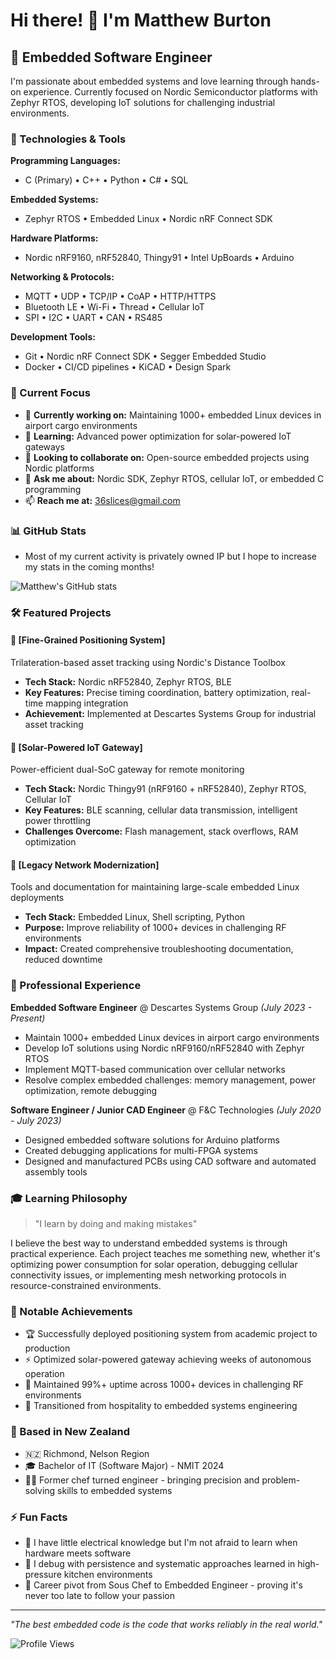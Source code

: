 # Hi there! 👋 I'm Matthew Burton

## 🚀 Embedded Software Engineer

I'm passionate about embedded systems and love learning through hands-on experience. Currently focused on Nordic Semiconductor platforms with Zephyr RTOS, developing IoT solutions for challenging industrial environments.

### 🔧 Technologies & Tools

**Programming Languages:**
- C (Primary) • C++ • Python • C# • SQL

**Embedded Systems:**
- Zephyr RTOS • Embedded Linux • Nordic nRF Connect SDK

**Hardware Platforms:**
- Nordic nRF9160, nRF52840, Thingy91 • Intel UpBoards • Arduino

**Networking & Protocols:**
- MQTT • UDP • TCP/IP • CoAP • HTTP/HTTPS
- Bluetooth LE • Wi-Fi • Thread • Cellular IoT
- SPI • I2C • UART • CAN • RS485

**Development Tools:**
- Git • Nordic nRF Connect SDK • Segger Embedded Studio
- Docker • CI/CD pipelines • KiCAD • Design Spark

### 🎯 Current Focus

- 🔭 **Currently working on:** Maintaining 1000+ embedded Linux devices in airport cargo environments
- 🌱 **Learning:** Advanced power optimization for solar-powered IoT gateways
- 🤝 **Looking to collaborate on:** Open-source embedded projects using Nordic platforms
- 💬 **Ask me about:** Nordic SDK, Zephyr RTOS, cellular IoT, or embedded C programming
- 📫 **Reach me at:** 36slices@gmail.com

### 📊 GitHub Stats
- Most of my current activity is privately owned IP but I hope to increase my stats in the coming months!

![Matthew's GitHub stats](https://github-readme-stats.vercel.app/api?username=mattburt36&show_icons=true&theme=dark)

### 🛠️ Featured Projects

#### 🔹 [Fine-Grained Positioning System]
Trilateration-based asset tracking using Nordic's Distance Toolbox
- **Tech Stack:** Nordic nRF52840, Zephyr RTOS, BLE
- **Key Features:** Precise timing coordination, battery optimization, real-time mapping integration
- **Achievement:** Implemented at Descartes Systems Group for industrial asset tracking

#### 🔹 [Solar-Powered IoT Gateway]
Power-efficient dual-SoC gateway for remote monitoring
- **Tech Stack:** Nordic Thingy91 (nRF9160 + nRF52840), Zephyr RTOS, Cellular IoT
- **Key Features:** BLE scanning, cellular data transmission, intelligent power throttling
- **Challenges Overcome:** Flash management, stack overflows, RAM optimization

#### 🔹 [Legacy Network Modernization]
Tools and documentation for maintaining large-scale embedded Linux deployments
- **Tech Stack:** Embedded Linux, Shell scripting, Python
- **Purpose:** Improve reliability of 1000+ devices in challenging RF environments
- **Impact:** Created comprehensive troubleshooting documentation, reduced downtime

### 💼 Professional Experience

**Embedded Software Engineer** @ Descartes Systems Group *(July 2023 - Present)*
- Maintain 1000+ embedded Linux devices in airport cargo environments
- Develop IoT solutions using Nordic nRF9160/nRF52840 with Zephyr RTOS
- Implement MQTT-based communication over cellular networks
- Resolve complex embedded challenges: memory management, power optimization, remote debugging

**Software Engineer / Junior CAD Engineer** @ F&C Technologies *(July 2020 - July 2023)*
- Designed embedded software solutions for Arduino platforms
- Created debugging applications for multi-FPGA systems
- Designed and manufactured PCBs using CAD software and automated assembly tools

### 🎓 Learning Philosophy

> "I learn by doing and making mistakes"

I believe the best way to understand embedded systems is through practical experience. Each project teaches me something new, whether it's optimizing power consumption for solar operation, debugging cellular connectivity issues, or implementing mesh networking protocols in resource-constrained environments.

### 🌟 Notable Achievements

- 🏆 Successfully deployed positioning system from academic project to production
- ⚡ Optimized solar-powered gateway achieving weeks of autonomous operation
- 📡 Maintained 99%+ uptime across 1000+ devices in challenging RF environments
- 🔧 Transitioned from hospitality to embedded systems engineering

### 📍 Based in New Zealand
- 🇳🇿 Richmond, Nelson Region
- 🎓 Bachelor of IT (Software Major) - NMIT 2024
- 👨‍🍳 Former chef turned engineer - bringing precision and problem-solving skills to embedded systems

### ⚡ Fun Facts

- 🔌 I have little electrical knowledge but I'm not afraid to learn when hardware meets software
- 🐛 I debug with persistence and systematic approaches learned in high-pressure kitchen environments
- 🔄 Career pivot from Sous Chef to Embedded Engineer - proving it's never too late to follow your passion

---

*"The best embedded code is the code that works reliably in the real world."*

![Profile Views](https://komarev.com/ghpvc/?username=mattburt36&color=blue)
